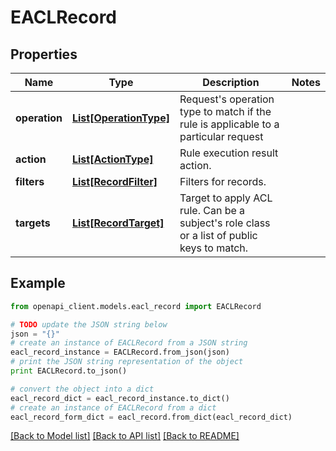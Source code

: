 # EACLRecord


## Properties
Name | Type | Description | Notes
------------ | ------------- | ------------- | -------------
**operation** | [**List[OperationType]**](OperationType.md) | Request&#39;s operation type to match if the rule is applicable to a particular request | 
**action** | [**List[ActionType]**](ActionType.md) | Rule execution result action. | 
**filters** | [**List[RecordFilter]**](RecordFilter.md) | Filters for records. | 
**targets** | [**List[RecordTarget]**](RecordTarget.md) | Target to apply ACL rule. Can be a subject&#39;s role class or a list of public keys to match. | 

## Example

```python
from openapi_client.models.eacl_record import EACLRecord

# TODO update the JSON string below
json = "{}"
# create an instance of EACLRecord from a JSON string
eacl_record_instance = EACLRecord.from_json(json)
# print the JSON string representation of the object
print EACLRecord.to_json()

# convert the object into a dict
eacl_record_dict = eacl_record_instance.to_dict()
# create an instance of EACLRecord from a dict
eacl_record_form_dict = eacl_record.from_dict(eacl_record_dict)
```
[[Back to Model list]](../README.md#documentation-for-models) [[Back to API list]](../README.md#documentation-for-api-endpoints) [[Back to README]](../README.md)


